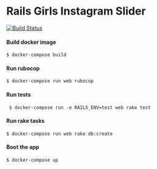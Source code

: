 # Rails Girls Instagram Slider

[![Build Status](https://snap-ci.com/jlucasps/rails-girls-instagram-slider/branch/master/build_image)](https://snap-ci.com/jlucasps/rails-girls-instagram-slider/branch/master)


#### Build docker image
````
$ docker-compose build
````

#### Run rubocop
````
$ docker-compose run web rubocop
````

#### Run tests
````
 $ docker-compose run -e RAILS_ENV=test web rake test
````

#### Run rake tasks
````
$ docker-compose run web rake db:create
````

#### Boot the app
````
$ docker-compose up
````

